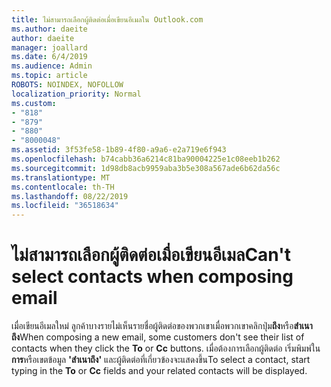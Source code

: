 ```yaml
---
title: ไม่สามารถเลือกผู้ติดต่อเมื่อเขียนอีเมลใน Outlook.com
ms.author: daeite
author: daeite
manager: joallard
ms.date: 6/4/2019
ms.audience: Admin
ms.topic: article
ROBOTS: NOINDEX, NOFOLLOW
localization_priority: Normal
ms.custom:
- "818"
- "879"
- "880"
- "8000048"
ms.assetid: 3f53fe58-1b89-4f80-a9a6-e2a719e6f943
ms.openlocfilehash: b74cabb36a6214c81ba90004225e1c08eeb1b262
ms.sourcegitcommit: 1d98db8acb9959aba3b5e308a567ade6b62da56c
ms.translationtype: MT
ms.contentlocale: th-TH
ms.lasthandoff: 08/22/2019
ms.locfileid: "36518634"
---
```

# <a name="cant-select-contacts-when-composing-email"></a><span data-ttu-id="a917d-102">ไม่สามารถเลือกผู้ติดต่อเมื่อเขียนอีเมล</span><span class="sxs-lookup"><span data-stu-id="a917d-102">Can't select contacts when composing email</span></span>

<span data-ttu-id="a917d-103">เมื่อเขียนอีเมลใหม่ ลูกค้าบางรายไม่เห็นรายชื่อผู้ติดต่อของพวกเขาเมื่อพวกเขาคลิกปุ่ม**ถึง**หรือ**สำเนาถึง**</span><span class="sxs-lookup"><span data-stu-id="a917d-103">When composing a new email, some customers don't see their list of contacts when they click the **To** or **Cc** buttons.</span></span> <span data-ttu-id="a917d-104">เมื่อต้องการเลือกผู้ติดต่อ เริ่มพิมพ์ใน**การ**หรือเขตข้อมูล **'สำเนาถึง'** และผู้ติดต่อที่เกี่ยวข้องจะแสดงขึ้น</span><span class="sxs-lookup"><span data-stu-id="a917d-104">To select a contact, start typing in the **To** or **Cc** fields and your related contacts will be displayed.</span></span>
